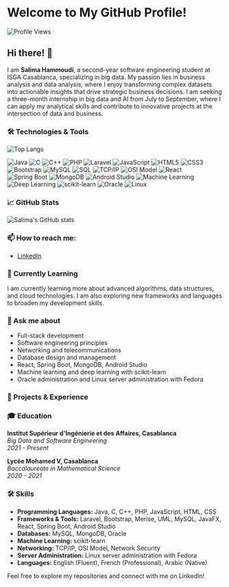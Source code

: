 # Welcome to My GitHub Profile!
![Profile Views](https://komarev.com/ghpvc/?username=salimahmudi)

## Hi there! 👋

I am **Salima Hammoudi**, a second-year software engineering student at ISGA Casablanca, specializing in big data. My passion lies in business analysis and data analysis, where I enjoy transforming complex datasets into actionable insights that drive strategic business decisions. I am seeking a three-month internship in big data and AI from July to September, where I can apply my analytical skills and contribute to innovative projects at the intersection of data and business.

### 🛠️ Technologies & Tools
![Top Langs](https://github-readme-stats.vercel.app/api/top-langs/?username=salimahmudi&layout=compact)

![Java](https://img.shields.io/badge/-Java-black?style=flat-square&logo=java)
![C](https://img.shields.io/badge/-C-black?style=flat-square&logo=c)
![C++](https://img.shields.io/badge/-C++-black?style=flat-square&logo=cplusplus)
![PHP](https://img.shields.io/badge/-PHP-black?style=flat-square&logo=php)
![Laravel](https://img.shields.io/badge/-Laravel-black?style=flat-square&logo=laravel)
![JavaScript](https://img.shields.io/badge/-JavaScript-black?style=flat-square&logo=javascript)
![HTML5](https://img.shields.io/badge/-HTML5-black?style=flat-square&logo=html5)
![CSS3](https://img.shields.io/badge/-CSS3-black?style=flat-square&logo=css3)
![Bootstrap](https://img.shields.io/badge/-Bootstrap-black?style=flat-square&logo=bootstrap)
![MySQL](https://img.shields.io/badge/-MySQL-black?style=flat-square&logo=mysql)
![SQL](https://img.shields.io/badge/-SQL-black?style=flat-square&logo=sql)
![TCP/IP](https://img.shields.io/badge/-TCP/IP-black?style=flat-square&logo=tcpip)
![OSI Model](https://img.shields.io/badge/-OSI_Model-black?style=flat-square&logo=osi)
![React](https://img.shields.io/badge/-React-black?style=flat-square&logo=react)
![Spring Boot](https://img.shields.io/badge/-Spring_Boot-black?style=flat-square&logo=spring)
![MongoDB](https://img.shields.io/badge/-MongoDB-black?style=flat-square&logo=mongodb)
![Android Studio](https://img.shields.io/badge/-Android_Studio-black?style=flat-square&logo=android)
![Machine Learning](https://img.shields.io/badge/-Machine_Learning-black?style=flat-square&logo=machine-learning)
![Deep Learning](https://img.shields.io/badge/-Deep_Learning-black?style=flat-square&logo=deep-learning)
![scikit-learn](https://img.shields.io/badge/-scikit--learn-black?style=flat-square&logo=scikit-learn)
![Oracle](https://img.shields.io/badge/-Oracle-black?style=flat-square&logo=oracle)
![Linux](https://img.shields.io/badge/-Linux-black?style=flat-square&logo=linux)

### 📈 GitHub Stats

![Salima's GitHub stats](https://github-readme-stats.vercel.app/api?username=salimahmudi&show_icons=true&theme=radical)

### 📫 How to reach me:

- [LinkedIn](https://www.linkedin.com/in/salima-h-437601215/) 

### 🌱 Currently Learning

I am currently learning more about advanced algorithms, data structures, and cloud technologies. I am also exploring new frameworks and languages to broaden my development skills.

### 💬 Ask me about

- Full-stack development
- Software engineering principles
- Networking and telecommunications
- Database design and management
- React, Spring Boot, MongoDB, Android Studio
- Machine learning and deep learning with scikit-learn
- Oracle administration and Linux server administration with Fedora

### 📝 Projects & Experience

### 🎓 Education

**Institut Supérieur d'Ingénierie et des Affaires, Casablanca**  
*Big Data and Software Engineering*  
*2021 - Present*

**Lycée Mohamed V, Casablanca**  
*Baccalaureate in Mathematical Science*  
*2020 - 2021*

### 🛠️ Skills

- **Programming Languages:** Java, C, C++, PHP, JavaScript, HTML, CSS
- **Frameworks & Tools:** Laravel, Bootstrap, Merise, UML, MySQL, JavaFX, React, Spring Boot, Android Studio
- **Databases:** MySQL, MongoDB, Oracle
- **Machine Learning:** scikit-learn
- **Networking:** TCP/IP, OSI Model, Network Security
- **Server Administration:** Linux server administration with Fedora
- **Languages:** English (Fluent), French (Professional), Arabic (Native)

Feel free to explore my repositories and connect with me on LinkedIn!
